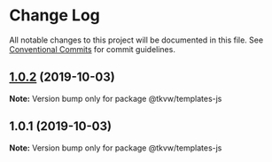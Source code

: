 # Change Log

All notable changes to this project will be documented in this file.
See [Conventional Commits](https://conventionalcommits.org) for commit guidelines.

## [1.0.2](https://github.com/tkvw/templates/compare/v1.0.1...v1.0.2) (2019-10-03)

**Note:** Version bump only for package @tkvw/templates-js





## 1.0.1 (2019-10-03)

**Note:** Version bump only for package @tkvw/templates-js
